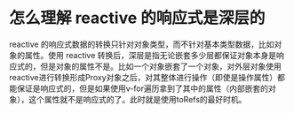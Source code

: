 # 怎么理解 reactive 的响应式是深层的

reactive 的响应式数据的转换只针对对象类型，而不针对基本类型数据，比如对象的属性。使用 reactive 转换后，深层是指无论嵌套多少层都保证对象本身是响应式的，但是对象的属性不是。比如一个对象嵌套了一个对象，对外层对象使用reactive进行转换形成Proxy对象之后，对其整体进行操作（即使是操作属性）都能保证是响应式的，但是如果使用v-for遍历拿到了其中的属性（内部嵌套的对象），这个属性就不是响应式的了。此时就是使用toRefs的最好时机。
